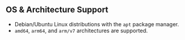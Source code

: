 ## OS & Architecture Support

- Debian/Ubuntu Linux distributions with the `apt` package manager.
- `amd64`, `arm64`, and `arm/v7` architectures are supported.
